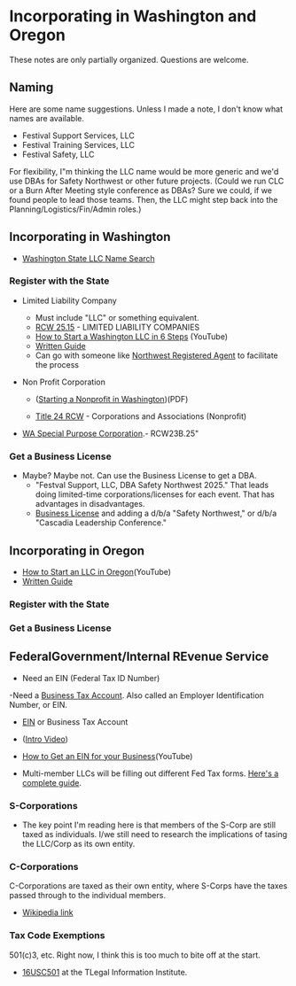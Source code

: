 # Incorporating in Washington and Oregon

These notes are only partially organized. Questions are welcome.


## Naming

Here are some name suggestions. Unless I made a note, I don't know
what names are available.

- Festival Support Services, LLC
- Festival Training Services, LLC
- Festival Safety, LLC

For flexibility, I"m thinking the LLC name would be more generic and
we'd use DBAs for Safety Northwest or other future projects. (Could
we run CLC or a Burn After Meeting style conference as DBAs? Sure we
could, if we found people to lead those teams. Then, the LLC might
step back into the Planning/Logistics/Fin/Admin roles.)



## Incorporating in Washington




- [Washington State LLC Name Search][241124c]



### Register with the State

- Limited Liability Company
    - Must include "LLC" or something equivalent.
    - [RCW 25.15][241124a] - LIMITED LIABILITY COMPANIES
    - [How to Start a Washington LLC in 6 Steps][241124b] (YouTube)
    - [ Written Guide][241124d]
    - Can go with someone like [Northwest Registered Agent][241127a]
    to facilitate the process

- Non Profit Corporation
    - ([Starting a Nonprofit in Washington][241124j])(PDF)

    - [Title 24 RCW][241124l]  - Corporations and Associations (Nonprofit)

- [WA Special Purpose Corporation][241124k].- RCW23B.25"



### Get a Business License

- Maybe? Maybe not. Can use the Business License to get a DBA.
    - "Festval Support, LLC, DBA Safety Northwest 2025."
        That leads doing limited-time corporations/licenses for each
        event. That has advantages in disadvantages.
  - [Business License][241124m] and adding a d/b/a "Safety
  Northwest," or d/b/a "Cascadia Leadership Conference."











## Incorporating in Oregon

- [How to Start an LLC in Oregon][241124e](YouTube)
- [Written Guide][241124f]



### Register with the State


### Get a Business License



## FederalGovernment/Internal REvenue Service
- Need an EIN (Federal Tax ID Number)

 -Need a [Business Tax Account][241124g]. Also called an Employer
 Identification Number, or EIN.

- [EIN][241124g] or Business Tax Account

- ([Intro Video][241124h])

- [How to Get an EIN for your Business][241124i](YouTube)

- Multi-member LLCs will be filling out different Fed Tax forms.
[Here's a complete guide][241127b].
    
 ### S-Corporations

- The key point I'm reading here is that members of the S-Corp are
still taxed as individuals. I/we still need to research the
implications of tasing the LLC/Corp as its own entity.

### C-Corporations
C-Corporations are taxed as their own entity, where S-Corps have the
taxes passed through to the individual members.

 - [Wikipedia link][241127e]

    
### Tax Code Exemptions


501(c)3, etc. Right now, I think this is too much to bite off at the
start.


- [16USC501][241127d] at the TLegal Information Institute.


    




[241124a]: https://apps.leg.wa.gov/rcw/default.aspx?cite=25.15
[241124b]: https://www.youtube.com/watch?v=9-KEo3NMkco
[241124c]: https://ccfs.sos.wa.gov/#/Dashboard
[241124d]: https://startupwise.com/start-llc-washington-2024-guide/
[241124e]: https://www.youtube.com/watch?v=8ArrrVhjmHA
[241124f]: https://startupwise.com/start-llc-oregon-2024-guide/
[241124g]: https://www.irs.gov/businesses/business-tax-account
[241124h]: https://www.youtube.com/watch?v=zrqnNxpW894
[241124i]:https://www.youtube.com/watch?v=V-Oon8a0Rck
[241124j]: https://www.sos.wa.gov/sites/default/files/2023-07/Starting_a_Nonprofit_in_WA_Guide_2023.pdf?uid=64c1af2d79c90
[241124k]: https://app.leg.wa.gov/RCW/default.aspx?cite=23B.25
[241124l]: https://app.leg.wa.gov/RCW/default.aspx?Cite=24
[241124m]: https://dor.wa.gov/open-business/apply-business-license
[241127a]: https://www.northwestregisteredagent.com/
[241127b]: https://tfx.tax/articles/taxes-by-entity/complete-guide-to-multi-member-llc-taxation
[241127c]: https://en.wikipedia.org/wiki/S_corporation
[241127d]: https://www.law.cornell.edu/uscode/text/26/501
[241127e]: https://en.wikipedia.org/wiki/C_corporation






